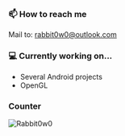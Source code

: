 ### 📫 How to reach me
Mail to: rabbit0w0@outlook.com

### 💻 Currently working on...
- Several Android projects
- OpenGL

### Counter
![Rabbit0w0](https://count.getloli.com/get/@Rabbit0w0)
